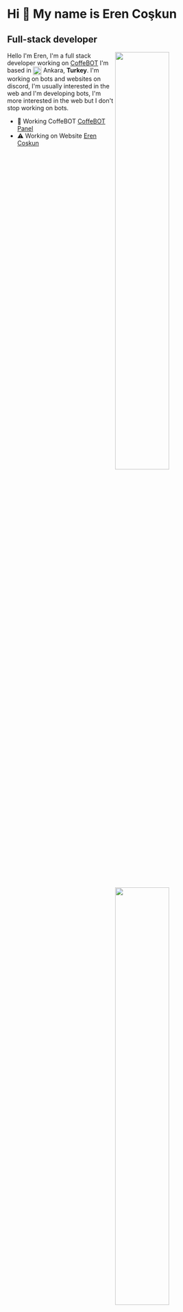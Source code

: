 Hi 👋 My name is Eren Coşkun
===========================

Full-stack developer
--------------------

<img width="50%" align="right" src="https://github-widgetbox.vercel.app/api/profile?username=erencoskuns&data=followers,repositories,stars,commits&theme=darkmode">
<img width="50%" height="1px" align="right" src="https://i.imgur.com/DkKayja.png">
<img width="50%" align="right" src="https://github-widgetbox.vercel.app/api/skills?languages=js,kotlin,html,css,nodejs,java,php&theme=darkmode">

Hello I'm Eren, I'm a full stack developer working on [CoffeBOT](coffebot.xyz)
I'm based in <img width="20" height="20" align="center" src="https://i.imgur.com/ff547ZT.png"> Ankara, **Turkey**. I'm working on bots and websites on discord, I'm usually interested in the web and I'm developing bots, I'm more interested in the web but I don't stop working on bots.

- 🚀 Working CoffeBOT [CoffeBOT Panel](coffebot.xyz/panel)
- ⚠ Working on Website [Eren Coşkun](https://erencoskun.xyz)

